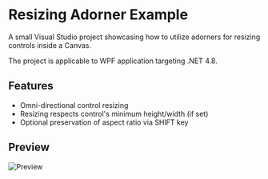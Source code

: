 # Resizing Adorner Example

A small Visual Studio project showcasing how to utilize adorners for resizing controls inside a Canvas.

The project is applicable to WPF application targeting .NET 4.8.

## Features

- Omni-directional control resizing
- Resizing respects control's minimum height/width (if set)
- Optional preservation of aspect ratio via SHIFT key

## Preview

![Preview](docs/assets/preview.gif)
